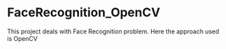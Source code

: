 # FaceRecognition_OpenCV
This project deals with Face Recognition problem. Here the approach used is OpenCV
